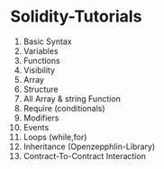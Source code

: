 # Solidity-Tutorials
<ol type="1">
<li>Basic Syntax</li>
<li>Variables</li>  
<li>Functions</li>
<li> Visibility</li>
<li> Array</li>
<li>Structure</li>
<li>All Array &amp; string Function</li>
<li>Require (conditionals)</li>
<li>Modifiers</li>
<li>Events</li>
<li>Loops (while,for)</li>
<li>Inheritance (Openzepphlin-Library)</li>
<li>Contract-To-Contract Interaction </li>
</ol>
